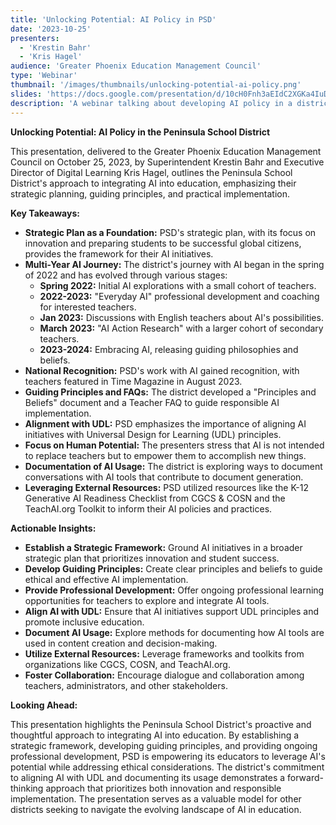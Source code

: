 ```yaml
---
title: 'Unlocking Potential: AI Policy in PSD'
date: '2023-10-25'
presenters:
  - 'Krestin Bahr'
  - 'Kris Hagel'
audience: 'Greater Phoenix Education Management Council'
type: 'Webinar'
thumbnail: '/images/thumbnails/unlocking-potential-ai-policy.png'
slides: 'https://docs.google.com/presentation/d/10cH0Fnh3aEIdC2XGKa4IuD1KY0q1MLUh/embed'
description: 'A webinar talking about developing AI policy in a district'
---
```


**Unlocking Potential: AI Policy in the Peninsula School District**

This presentation, delivered to the Greater Phoenix Education Management Council on October 25, 2023, by Superintendent Krestin Bahr and Executive Director of Digital Learning Kris Hagel, outlines the Peninsula School District's approach to integrating AI into education, emphasizing their strategic planning, guiding principles, and practical implementation.

**Key Takeaways:**

- **Strategic Plan as a Foundation:** PSD's strategic plan, with its focus on innovation and preparing students to be successful global citizens, provides the framework for their AI initiatives.
- **Multi-Year AI Journey:** The district's journey with AI began in the spring of 2022 and has evolved through various stages:
  - **Spring 2022:** Initial AI explorations with a small cohort of teachers.
  - **2022-2023:** "Everyday AI" professional development and coaching for interested teachers.
  - **Jan 2023:** Discussions with English teachers about AI's possibilities.
  - **March 2023:** "AI Action Research" with a larger cohort of secondary teachers.
  - **2023-2024:** Embracing AI, releasing guiding philosophies and beliefs.
- **National Recognition:** PSD's work with AI gained recognition, with teachers featured in Time Magazine in August 2023.
- **Guiding Principles and FAQs:** The district developed a "Principles and Beliefs" document and a Teacher FAQ to guide responsible AI implementation.
- **Alignment with UDL:** PSD emphasizes the importance of aligning AI initiatives with Universal Design for Learning (UDL) principles.
- **Focus on Human Potential:** The presenters stress that AI is not intended to replace teachers but to empower them to accomplish new things.
- **Documentation of AI Usage:** The district is exploring ways to document conversations with AI tools that contribute to document generation.
- **Leveraging External Resources:** PSD utilized resources like the K-12 Generative AI Readiness Checklist from CGCS & COSN and the TeachAI.org Toolkit to inform their AI policies and practices.

**Actionable Insights:**

- **Establish a Strategic Framework:** Ground AI initiatives in a broader strategic plan that prioritizes innovation and student success.
- **Develop Guiding Principles:** Create clear principles and beliefs to guide ethical and effective AI implementation.
- **Provide Professional Development:** Offer ongoing professional learning opportunities for teachers to explore and integrate AI tools.
- **Align AI with UDL:** Ensure that AI initiatives support UDL principles and promote inclusive education.
- **Document AI Usage:** Explore methods for documenting how AI tools are used in content creation and decision-making.
- **Utilize External Resources:** Leverage frameworks and toolkits from organizations like CGCS, COSN, and TeachAI.org.
- **Foster Collaboration:** Encourage dialogue and collaboration among teachers, administrators, and other stakeholders.

**Looking Ahead:**

This presentation highlights the Peninsula School District's proactive and thoughtful approach to integrating AI into education. By establishing a strategic framework, developing guiding principles, and providing ongoing professional development, PSD is empowering its educators to leverage AI's potential while addressing ethical considerations. The district's commitment to aligning AI with UDL and documenting its usage demonstrates a forward-thinking approach that prioritizes both innovation and responsible implementation. The presentation serves as a valuable model for other districts seeking to navigate the evolving landscape of AI in education.
